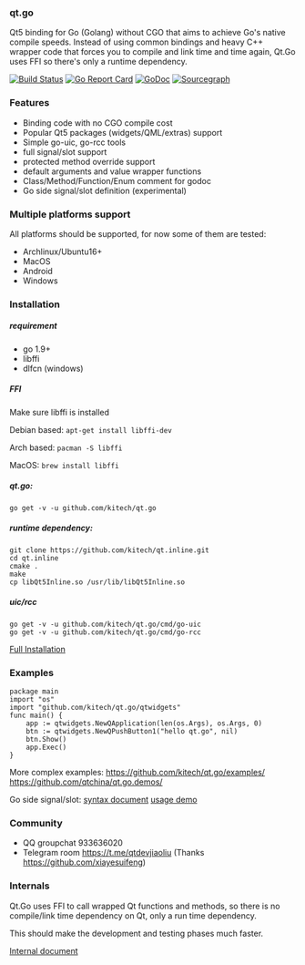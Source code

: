 
### qt.go

Qt5 binding for Go (Golang) without CGO that aims to achieve Go's native compile speeds. Instead of using common bindings and heavy C++ wrapper code that forces you to compile and link time and time again, Qt.Go uses FFI so there's only a runtime dependency.

[![Build Status](https://travis-ci.org/kitech/qt.go.svg?branch=master)](https://travis-ci.org/kitech/qt.go)
[![Go Report Card](https://goreportcard.com/badge/github.com/kitech/qt.go)](https://goreportcard.com/report/github.com/kitech/qt.go)
[![GoDoc](https://godoc.org/github.com/kitech/qt.go?status.svg)](https://godoc.org/github.com/kitech/qt.go)
[![Sourcegraph](https://sourcegraph.com/github.com/kitech/qt.go/-/badge.svg)](https://sourcegraph.com/github.com/kitech/qt.go?badge)

### Features

* Binding code with no CGO compile cost
* Popular Qt5 packages (widgets/QML/extras) support
* Simple go-uic, go-rcc tools
* full signal/slot support
* protected method override support
* default arguments and value wrapper functions
* Class/Method/Function/Enum comment for godoc
* Go side signal/slot definition (experimental)


### Multiple platforms support
All platforms should be supported, for now some of them are tested:

* Archlinux/Ubuntu16+
* MacOS
* Android
* Windows

### Installation

##### requirement

* go 1.9+
* libffi
* dlfcn (windows)


##### FFI

Make sure libffi is installed

Debian based: `apt-get install libffi-dev`

Arch based: `pacman -S libffi`

MacOS: `brew install libffi`

##### qt.go:

    go get -v -u github.com/kitech/qt.go
    
##### runtime dependency:

    git clone https://github.com/kitech/qt.inline.git
    cd qt.inline
    cmake .
    make
    cp libQt5Inline.so /usr/lib/libQt5Inline.so

##### uic/rcc

    go get -v -u github.com/kitech/qt.go/cmd/go-uic
    go get -v -u github.com/kitech/qt.go/cmd/go-rcc

[Full Installation](https://github.com/kitech/qt.go/blob/master/install.md)

### Examples

    package main
    import "os"
    import "github.com/kitech/qt.go/qtwidgets"
    func main() {
        app := qtwidgets.NewQApplication(len(os.Args), os.Args, 0)
        btn := qtwidgets.NewQPushButton1("hello qt.go", nil)
        btn.Show()
        app.Exec()
    }

More complex examples: https://github.com/kitech/qt.go/examples/ https://github.com/qtchina/qt.go.demos/ 

Go side signal/slot: [syntax document](https://github.com/kitech/qt.go/blob/master/docs/qt_meta_data_mark_syntax_for_go.md) [usage demo](https://github.com/kitech/qt.go/blob/master/qtmeta/tests/meta_data_test_.go)


### Community

  * QQ groupchat 933636020
  * Telegram room https://t.me/qtdevjiaoliu (Thanks https://github.com/xiayesuifeng)


### Internals

Qt.Go uses FFI to call wrapped Qt functions and methods, so there is no compile/link time dependency on Qt, only a run time dependency.

This should make the development and testing phases much faster.

[Internal document](https://github.com/kitech/qt.go/blob/master/docs/qt-go-internals.md)

